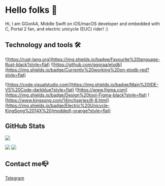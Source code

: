 # Hello folks 👋

Hi, I am GGorAA, Middle Swift on iOS/macOS developer and embedded with C, Portal 2 fan, and electric unicycle (EUC) rider! :)

## Technology and tools 🛠

![https://rust-lang.org](https://img.shields.io/badge/Favourite%20language-Rust-black?style=flat)
![https://github.com/ggoraa/etxdb](https://img.shields.io/badge/Currently%20working%20on-etxdb-red?style=flat)
<!-- ![https://www.jetbrains.com/idea/](https://img.shields.io/badge/Main%20IDE-Xcode-blue?style=flat) -->
![https://code.visualstudio.com](https://img.shields.io/badge/Main%20IDE-VS%20Code-darkblue?style=flat)
![https://www.figma.com](https://img.shields.io/badge/Design%20tool-Figma-black?style=flat)
![https://www.kingsong.com/14inchseries/8-8.html](https://img.shields.io/badge/Electric%20Unicycle-KingSong%2014X%20(modded)-orange?style=flat)

## GitHub Stats

![](https://github-readme-stats.vercel.app/api?username=GGorAA&show_icons=true)

![](https://github-readme-stats.vercel.app/api/pin?username=GGorAA&repo=Moc)
![](https://github-readme-stats.vercel.app/api/pin?username=GGorAA&repo=YeelightKit)

## Contact me📪

[Telegram](https://t.me/GGorAAOfficial)
